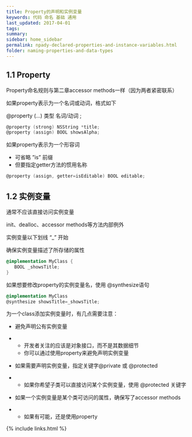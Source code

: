 ```yaml
---
title: Property的声明和实例变量
keywords: 代码 命名 基础 通用
last_updated: 2017-04-01
tags:
summary:
sidebar: home_sidebar
permalink: npady-declared-properties-and-instance-variables.html
folder: naming-properties-and-data-types
---
```


## 1.1 Property

Property命名规则与第二章accessor methods一样（因为两者紧密联系）

如果property表示为一个名词或动词，格式如下

@property (…) 类型 名词/动词 ;

```objective-c
@property (strong) NSString *title;
@property (assign) BOOL showsAlpha;
```

如果property表示为一个形容词

- 可省略 ”is” 前缀
- 但要指定getter方法的惯用名称

```objective-c
@property (assign, getter=isEditable) BOOL editable;
```

## 1.2 实例变量

通常不应该直接访问实例变量

init、dealloc、accessor methods等方法内部例外

实例变量以下划线 “_” 开始

确保实例变量描述了所存储的属性

```objective-c
@implementation MyClass {
   BOOL _showsTitle;
}
```

如果想要修改property的实例变量名，使用 @synthesize语句

```objective-c
@implementation MyClass
@synthesize showsTitle=_showsTitle;
```

为一个class添加实例变量时，有几点需要注意：

- 避免声明公有实例变量

- - 开发者关注的应该是对象接口，而不是其数据细节
  - 你可以通过使用property来避免声明实例变量

- 如果需要声明实例变量，指定关键字@private 或 @protected

- - 如果你希望子类可以直接访问某个实例变量，使用 @protected 关键字

- 如果一个实例变量是某个类可访问的属性，确保写了accessor methods

- - 如果有可能，还是使用property





{% include links.html %}
